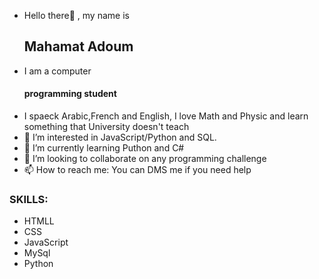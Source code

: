 - Hello there👋 , my name is <h2>Mahamat Adoum</h2>
- I am a computer<h4>programming student</h4>
- I spaeck Arabic,French and English, I love Math and Physic and learn something that University doesn't teach
- 👀 I’m interested in JavaScript/Python and SQL.
- 🌱 I’m currently learning Puthon and C#
- 💞️ I’m looking to collaborate on any programming challenge
- 📫 How to reach me: You can DMS me if you need help


<h3>SKILLS:</h3>

- HTMLL
- CSS
- JavaScript
- MySql
- Python

<!---
MahamatTech/MahamatTech is a ✨ special ✨ repository because its `README.md` (this file) appears on your GitHub profile.
You can click the Preview link to take a look at your changes.
--->
